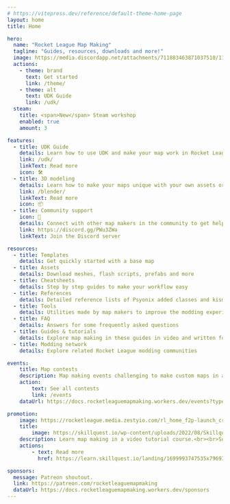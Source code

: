 ```yaml
---
# https://vitepress.dev/reference/default-theme-home-page
layout: home
title: Home

hero:
  name: "Rocket League Map Making"
  tagline: "Guides, resources, downloads and more!"
  image: https://media.discordapp.net/attachments/711883463871037510/1169508980029136896/banner_contest6.png
  actions:
    - theme: brand
      text: Get started
      link: /theme/
    - theme: alt
      text: UDK Guide
      link: /udk/
  steam:
    title: <span>New</span> Steam workshop
    enabled: true
    amount: 3

features:
  - title: UDK Guide
    details: Learn how to use UDK and make your map work in Rocket League
    link: /udk/
    linkText: Read more
    icon: 🛠
  - title: 3D modeling
    details: Learn how to make your maps unique with your own assets or import meshes from Blender into UDK
    link: /blender/
    linkText: Read more
    icon: 📦
  - title: Community support
    icon: 💬
    details: Connect with other map makers in the community to get help or help others with making custom maps
    link: https://discord.gg/PWu3ZWa
    linkText: Join the Discord server

resources:
  - title: Templates
    details: Get quickly started with a base map
  - title: Assets
    details: Download meshes, flash scripts, prefabs and more
  - title: Cheatsheets
    details: Step by step guides to make your workflow easy
  - title: References
    details: Detailed reference lists of Psyonix added classes and kismet nodes
  - title: Tools
    details: Utilities made by map makers to improve the modding experience
  - title: FAQ
    details: Answers for some frequently asked questions
  - title: Guides & tutorials
    details: Explore map making in these guides in video and written form
  - title: Modding network
    details: Explore related Rocket League modding communities

events:
    title: Map contests
    description: Map making events challenging to make custom maps in a certain theme
    action:
        text: See all contests
        link: /events
    dataUrl: https://docs.rocketleaguemapmaking.workers.dev/events?type=contests&scheme=actions

promotion:
    image: https://rocketleague.media.zestyio.com/rl_home_f2p-launch_cross_10656.jpg?width=1920&fit=bounds
    title:
        image: https://skillquest.io/wp-content/uploads/2022/08/Skillquest-Coding-Camps-and-Education-for-Rocket-League-Players.png
    description: Learn map making in a video tutorial course.<br><br>Some more text about the course and why you should choose it over regular videos if you have the money for it
    actions:
        - text: Read more
          href: https://learn.skillquest.io/landing/1699993747535x796931164922708000

sponsors:
  message: Patreon shoutout. 
  link: https://patreon.com/rocketleaguemapmaking
  dataUrl: https://docs.rocketleaguemapmaking.workers.dev/sponsors
---
```

